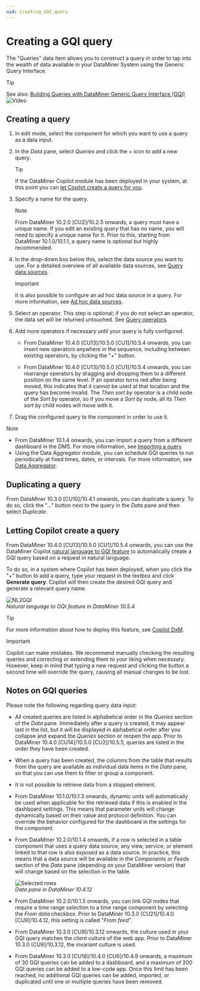```yaml
---
uid: Creating_GQI_query
---
```


# Creating a GQI query

The "Queries" data item allows you to construct a query in order to tap into the wealth of data available in your DataMiner System using the Generic Query Interface.

> [!TIP]
> See also: [Building Queries with DataMiner Generic Query Interface (GQI)](https://www.youtube.com/watch?v=S6U9xERPrL8) ![Video](~/dataminer/images/video_Duo.png)

## Creating a query

1. In edit mode, select the component for which you want to use a query as a data input.

1. In the *Data* pane, select *Queries* and click the + icon to add a new query.

   > [!TIP]
   > If the DataMiner Copilot module has been deployed in your system, at this point you can [let Copilot create a query for you](#letting-copilot-create-a-query).

1. Specify a name for the query.

   > [!NOTE]
   > From DataMiner 10.2.0 [CU2]/10.2.5 onwards, a query must have a unique name. If you edit an existing query that has no name, you will need to specify a unique name for it. Prior to this, starting from DataMiner 10.1.0/10.1.1, a query name is optional but highly recommended.

1. In the drop-down box below this, select the data source you want to use. For a detailed overview of all available data sources, see [Query data sources](xref:Query_data_sources).

   > [!IMPORTANT]
   > It is also possible to configure an ad hoc data source in a query. For more information, see [Ad hoc data sources](xref:GQI_Ad_hoc_data_sources).

1. Select an operator. This step is optional; if you do not select an operator, the data set will be returned untouched. See [Query operators](xref:Query_operators).

1. Add more operators if necessary until your query is fully configured.

   - From DataMiner 10.4.0 [CU13]/10.5.0 [CU1]/10.5.4 onwards<!--RN 42127-->, you can insert new operators anywhere in the sequence, including between existing operators, by clicking the "+" button.

   - From DataMiner 10.4.0 [CU13]/10.5.0 [CU1]/10.5.4 onwards<!--RN 42127-->, you can rearrange operators by dragging and dropping them to a different position on the same level. If an operator turns red after being moved, this indicates that it cannot be used at that location and the query has become invalid. The *Then sort by* operator is a child node of the *Sort by* operator, so if you move a *Sort by* node, all its *Then sort by* child nodes will move with it<!--RN 42229-->.

1. Drag the configured query to the component in order to use it.

> [!NOTE]
>
> - From DataMiner 10.1.4 onwards, you can import a query from a different dashboard in the DMS. For more information, see [Importing a query](xref:Importing_a_query)
> - Using the Data Aggregator module, you can schedule GQI queries to run periodically at fixed times, dates, or intervals. For more information, see [Data Aggregator](xref:Data_Aggregator_DxM).

## Duplicating a query

From DataMiner 10.3.0 [CU10]/10.4.1 onwards, you can duplicate a query. To do so, click the "..." button next to the query in the *Data* pane and then select *Duplicate*.

## Letting Copilot create a query

From DataMiner 10.4.0 [CU13]/10.5.0 [CU1]/10.5.4 onwards<!--RN 42234-->, you can use the DataMiner Copilot [natural language to GQI feature](xref:NL2GQI) to automatically create a GQI query based on a request in natural language.

To do so, in a system where Copilot has been deployed, when you click the "+" button to add a query, type your request in the textbox and click **Generate query**. Copilot will then create the desired GQI query and generate a relevant query name.

![NL2GQI](~/dataminer/images/NL2GQI.png)<br>*Natural language to GQI feature in DataMiner 10.5.4*

> [!TIP]
> For more information about how to deploy this feature, see [Copilot DxM](xref:Copilot_DxM).

> [!IMPORTANT]
> Copilot can make mistakes. We recommend manually checking the resulting queries and correcting or extending them to your liking when necessary. However, keep in mind that typing a new request and clicking the button a second time will override the query, causing all manual changes to be lost.

## Notes on GQI queries

Please note the following regarding query data input:

- All created queries are listed in alphabetical order in the *Queries* section of the *Data* pane. Immediately after a query is created, it may appear last in the list, but it will be displayed in alphabetical order after you collapse and expand the *Queries* section or reopen the app. Prior to DataMiner 10.4.0 [CU14]/10.5.0 [CU2]/10.5.5<!--RN 42452-->, queries are listed in the order they have been created.

- When a query has been created, the columns from the table that results from the query are available as individual data items in the *Data* pane, so that you can use them to filter or group a component.

- It is not possible to retrieve data from a stopped element.

- From DataMiner 10.1.0/10.1.3 onwards, dynamic units will automatically be used when applicable for the retrieved data if this is enabled in the dashboard settings. This means that parameter units will change dynamically based on their value and protocol definition. You can override the behavior configured for the dashboard in the settings for the component.

- From DataMiner 10.2.0/10.1.4 onwards, if a row is selected in a table component that uses a query data source, any view, service, or element linked to that row is also exposed as a data source. In practice, this means that a data source will be available in the *Components* or *Feeds* section of the *Data* pane (depending on your DataMiner version) that will change based on the selection in the table.

  ![Selected rows](~/dataminer/images/Selected_Rows.png)<br>*Data pane in DataMiner 10.4.12*

- From DataMiner 10.2.0/10.1.5 onwards, you can link GQI nodes that require a time range selection to a time range component by selecting the *From data* checkbox. Prior to DataMiner 10.3.0 [CU21]/10.4.0 [CU9]/10.4.12<!--RN 41141-->, this setting is called "*From feed*".

- From DataMiner 10.3.0 [CU9]/10.3.12 onwards<!--RN 37505-->, the culture used in your GQI query matches the client culture of the web app. Prior to DataMiner 10.3.0 [CU9]/10.3.12, the invariant culture is used.

- From DataMiner 10.3.0 [CU18]/10.4.0 [CU6]/10.4.9 onwards<!--RN 40370-->, a maximum of 30 GQI queries can be added to a dashboard, and a maximum of 200 GQI queries can be added to a low-code app. Once this limit has been reached, no additional GQI queries can be added, imported, or duplicated until one or multiple queries have been removed.
